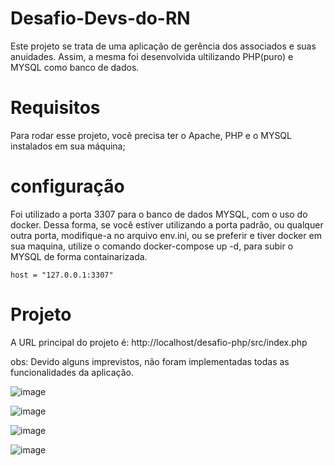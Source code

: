 # Desafio-Devs-do-RN

Este projeto se trata de uma aplicação de gerência dos associados e suas anuidades. Assim, a mesma foi desenvolvida ultilizando PHP(puro) e MYSQL como banco de dados.

# Requisitos 

Para rodar esse projeto, você precisa ter o Apache, PHP e o MYSQL instalados em sua máquina;

# configuração 


Foi utilizado a porta 3307 para o banco de dados MYSQL, com o uso do docker. Dessa forma, se você estiver utilizando a porta padrão, ou qualquer outra porta, modifique-a no arquivo env.ini, ou se preferir e tiver docker em sua maquina, utilize o comando docker-compose up -d, para subir o MYSQL de forma containarizada.

```
host = "127.0.0.1:3307"
```

# Projeto

A URL principal do projeto é: http://localhost/desafio-php/src/index.php

obs: Devido alguns imprevistos, não foram implementadas todas as funcionalidades da aplicação.

![image](https://github.com/johnata-matheus/desafio-devs-do-rn/assets/105123252/d72cbef4-dc30-4fec-acef-8a4fe5c86af7)

![image](https://github.com/johnata-matheus/desafio-devs-do-rn/assets/105123252/fae8fdd5-ea86-4045-b459-ca5dc0e87a34)

![image](https://github.com/johnata-matheus/desafio-devs-do-rn/assets/105123252/41ebcc3a-cf25-486c-a64c-5b99a8426517)

![image](https://github.com/johnata-matheus/desafio-devs-do-rn/assets/105123252/f493d7e0-c3da-4023-b48c-791cc3a261ce)
